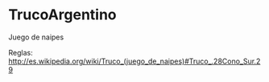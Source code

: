 TrucoArgentino
==============

Juego de naipes

Reglas:
http://es.wikipedia.org/wiki/Truco_(juego_de_naipes)#Truco_.28Cono_Sur.29
